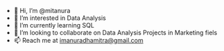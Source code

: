 - 👋 Hi, I’m @mitanura
- 👀 I’m interested in Data Analysis
- 🌱 I’m currently learning SQL
- 💞️ I’m looking to collaborate on Data Analysis Projects in Marketing fiels
- 📫 Reach me at imanuradhamitra@gmail.com

<!---
mitanura/mitanura is a ✨ special ✨ repository because its `README.md` (this file) appears on your GitHub profile.
You can click the Preview link to take a look at your changes.
--->
